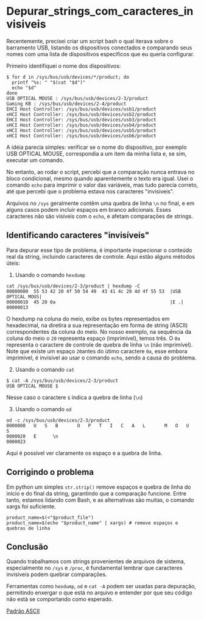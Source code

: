 # Depurar_strings_com_caracteres_invisiveis


Recentemente, precisei criar um script bash o qual iterava sobre o barramento 
USB, listando os dispositivos conectados e comparando seus nomes com uma lista
de dispositivos específicos que eu queria configurar. 

Primeiro identifiquei o nome dos dispositivos:

```
$ for d in /sys/bus/usb/devices/*/product; do
  printf "%s: " "$(cat "$d")"
  echo "$d"
done
USB OPTICAL MOUSE : /sys/bus/usb/devices/2-3/product
Gaming KB : /sys/bus/usb/devices/2-4/product
EHCI Host Controller: /sys/bus/usb/devices/usb1/product
xHCI Host Controller: /sys/bus/usb/devices/usb2/product
EHCI Host Controller: /sys/bus/usb/devices/usb3/product
xHCI Host Controller: /sys/bus/usb/devices/usb4/product
xHCI Host Controller: /sys/bus/usb/devices/usb5/product
xHCI Host Controller: /sys/bus/usb/devices/usb6/product

```

A idéia parecia simples: verificar se o nome do dispositivo, por exemplo USB 
OPTICAL MOUSE, correspondia a um item da minha lista e, se sim, executar um comando.

No entanto, ao rodar o script, percebi que a comparação nunca entrava no bloco
condicional, mesmo quando aparentemente o texto era igual. Usei o comando `echo`
para  imprimir o valor das variáveis, mas tudo parecia correto, até que percebi 
que o problema estava nos caracteres "invisíveis".

Arquivos no `/sys` geralmente contêm uma quebra de linha `\n` no final, e em 
alguns casos podem incluir espaços em branco adicionais. Esses caracteres não 
são visíveis com o `echo`, e afetam comparações de strings. 



## Identificando caracteres "invisíveis"

Para depurar esse tipo de problema, é importante inspecionar o conteúdo real da
string, incluindo caracteres de controle. Aqui estão alguns métodos úteis:


1. Usando o comando `hexdump`

```
cat /sys/bus/usb/devices/2-3/product | hexdump -C
00000000  55 53 42 20 4f 50 54 49  43 41 4c 20 4d 4f 55 53  |USB OPTICAL MOUS|
00000010  45 20 0a                                          |E .|
00000013
```

O hexdump na coluna do meio, exibe os bytes representados em hexadecimal, na 
diretira a sua representação em forma de string (ASCII) correspondentes da 
coluna do meio. No nosso exemplo, na sequência da coluna do meio o `20` 
representa espaço (imprimível), temos três. O `0a` representa o caractere de 
controle de quebra de linha `\n` (não imprimível). Note que existe um espaço 
`20`antes do útimo caractere `0a`, esse embora imprimível, é invisível 
ao usar o comando `echo`, sendo a causa do problema.

2. Usando o comando `cat`

```
$ cat -A /sys/bus/usb/devices/2-3/product
USB OPTICAL MOUSE $
```

Nesse caso o caractere `$` indica a quebra de linha (`\n`)

3. Usando o comando `od`

```
od -c /sys/bus/usb/devices/2-3/product
0000000   U   S   B       O   P   T   I   C   A   L       M   O   U   S
0000020   E      \n
0000023
```
Aqui é possível ver claramente os espaço e a quebra de linha.

## Corrigindo o problema

Em python um simples `str.strip()` remove espaços e quebra de linha do início e
do final da string, garantindo que a comparação funcione. Entre tanto, estamos
lidando com Bash, e as alternativas são muitas, o comando xargs foi suficiente.

```
product_name=$(<"$product_file")
product_name=$(echo "$product_name" | xargs) # remove espaços e quebras de linha
```

## Conclusão

Quando trabalhamos com strings provenientes de arquivos de sistema, especialmente
no `/sys` e `/proc`, é fundamental lembrar que caracteres invisíveis podem quebrar 
comparações.

Ferramentas como `hexdump`, `od` e `cat -A` podem ser usadas para depuração, 
permitindo enxergar o que está no arquivo e entender por que seu código não está
se comportando como esperado.

[Padrão ASCII](https://pt.wikipedia.org/wiki/ASCII)


